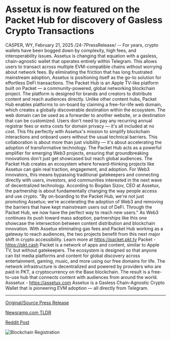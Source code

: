 # Assetux is now featured on the Packet Hub for discovery of Gasless Crypto Transactions

CASPER, WY, February 21, 2025 /24-7PressRelease/ -- For years, crypto wallets have been bogged down by complexity, high fees, and interoperability issues. Assetux is changing that equation with a gasless, chain-agnostic wallet that operates entirely within Telegram. This allows users to transact across multiple EVM-compatible chains without worrying about network fees. By eliminating the friction that has long frustrated mainstream adoption, Assetux is positioning itself as the go-to solution for effortless DeFi transactions.  The Packet Hub is an Apple TV-like platform built on Packet — a community-powered, global networking blockchain project. The platform is designed for brands and creators to distribute content and reach audiences directly. Unlike other content hubs, Packet Hub enables platforms to on-board by claiming a free-for-life web domain, which creates a globally discoverable destination within the ecosystem. The web domain can be used as a forwarder to another website, or a destination that can be customized. Users don't need to pay any recurring annual registrar fees or extra costs for domain privacy — it's all included at no cost. This fits perfectly with Assetux's mission to simplify blockchain interactions and onboard users without the usual technical barriers.  This collaboration is about more than just visibility — it's about accelerating the adoption of transformative technology. The Packet Hub acts as a powerful amplifier for emerging Web3 projects, ensuring that groundbreaking innovations don't just get showcased but reach global audiences. The Packet Hub creates an ecosystem where forward-thinking projects like Assetux can gain real traction, engagement, and adoption. For Web3 innovators, this means bypassing traditional gatekeepers and connecting directly with users, investors, and communities interested in the next wave of decentralized technology.  According to Bogdan Sizov, CEO at Assetux, the partnership is about fundamentally changing the way people access and use crypto. "By on-boarding to the Packet Hub, we're not just promoting Assetux; we're accelerating the adoption of Web3 and removing the barriers that have kept mainstream users out of DeFi. Through the Packet Hub, we now have the perfect way to reach new users."  As Web3 continues its push toward mass adoption, partnerships like this one showcase the intersection between content distribution and blockchain innovation. With Assetux eliminating gas fees and Packet Hub working as a gateway to reach audiences, the two projects benefit from this next major shift in crypto accessibility. Learn more at https://packet.pkt.tv  Packet - https://pkt.cash  Packet is a network of apps and content, similar to Apple TV, but without gatekeepers. The ecosystem is designed so that anyone can list media platforms and content for global discovery across entertainment, gaming, music, and more using our free domains for life.   The network infrastructure is decentralized and powered by providers who are paid in PKT, a cryptocurrency on the Base blockchain. The result is a free-to-use hub that connects content with audiences from around the world.  Asssetux - https://assetux.com  Assetux is a Gasless Chain-Agnostic Crypto Wallet that is pioneering EVM adoption — all directly from Telegram. 

---

[Original/Source Press Release](https://www.24-7pressrelease.com/press-release/519883/assetux-is-now-featured-on-the-packet-hub-for-discovery-of-gasless-crypto-transactions)
                    

[Newsramp.com TLDR](https://newsramp.com/curated-news/assetux-and-packet-hub-join-forces-to-revolutionize-web3-adoption/76d0187b06491f197f7d041da4a2a714) 

 



[Reddit Post](https://www.reddit.com/r/BlockchainWeb3New/comments/1iulz8e/assetux_and_packet_hub_join_forces_to/) 



![Blockchain Registration](https://cdn.newsramp.app/24-7PressRelease/qrcode/252/21/wamcbEgi.webp)